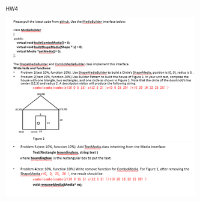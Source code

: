 HW4

![image](https://github.com/JiaqiFeng99/P_O_S_D/blob/master/HW4/HW401.PNG)
![image](https://github.com/JiaqiFeng99/P_O_S_D/blob/master/HW4/HW402.PNG)